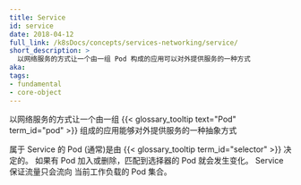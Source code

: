```yaml
---
title: Service
id: service
date: 2018-04-12
full_link: /k8sDocs/concepts/services-networking/service/
short_description: >
  以网络服务的方式让一个由一组 Pod 构成的应用可以对外提供服务的一种方式
aka:
tags:
- fundamental
- core-object
---
```

以网络服务的方式让一个由一组
{{< glossary_tooltip text="Pod" term_id="pod" >}}
组成的应用能够对外提供服务的一种抽象方式
<!--more-->

属于 Service 的 Pod (通常)是由
{{< glossary_tooltip term_id="selector" >}}
决定的。 如果有 Pod 加入或删除，匹配到选择器的 Pod 就会发生变化。 Service 保证流量只会流向
当前工作负载的 Pod 集合。
